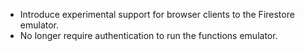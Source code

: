 * Introduce experimental support for browser clients to the Firestore emulator.
* No longer require authentication to run the functions emulator.